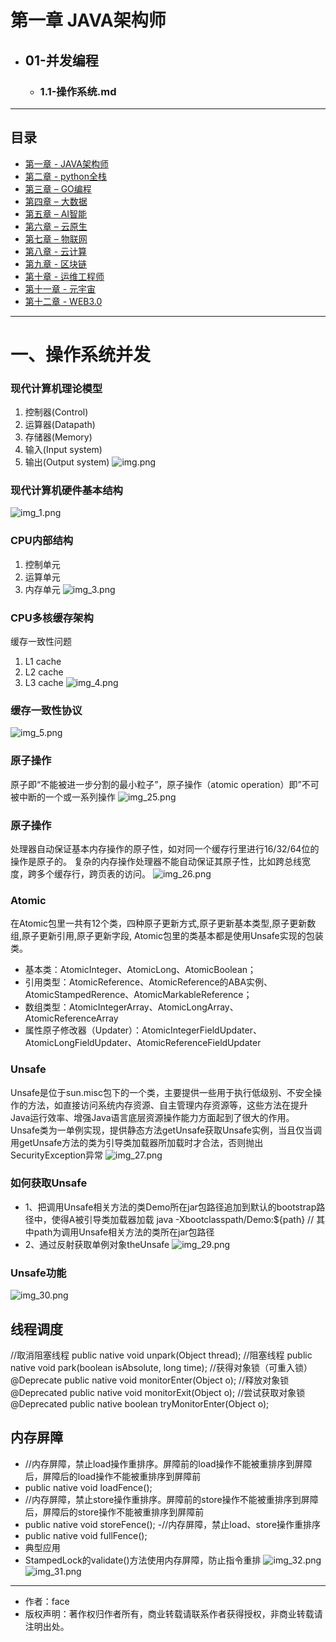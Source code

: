 # 第一章 JAVA架构师
- ## 01-并发编程
    - ### 1.1-操作系统.md
------
## 目录
- [第一章 - JAVA架构师](JAVA架构师.md)
- [第二章 - python全栈](python全栈.md)
- [第三章 – GO编程](GO编程.md)
- [第四章 – 大数据](大数据.md)
- [第五章 – AI智能](AI智能.md)
- [第六章 – 云原生](云原生.md)
- [第七章 – 物联网](物联网.md)
- [第八章 - 云计算](云计算.md)
- [第九章 - 区块链](区块链.md)
- [第十章 - 运维工程师](运维工程师.md)
- [第十一章 - 元宇宙](元宇宙.md)
- [第十二章 - WEB3.0](WEB3.0.md)
------


# 一、操作系统并发

### 现代计算机理论模型
1. 控制器(Control)
2. 运算器(Datapath)
3. 存储器(Memory)
4. 输入(Input system)
5. 输出(Output system)
![img.png](screenshot/2021121920001.png)



### 现代计算机硬件基本结构

![img_1.png](screenshot/2021121920002.png)



### CPU内部结构

1. 控制单元
2. 运算单元
3. 内存单元
![img_3.png](screenshot/2021121920004.png)



### CPU多核缓存架构

缓存一致性问题
1. L1 cache
2. L2 cache
3. L3 cache
![img_4.png](screenshot/2021121920005.png)



### 缓存一致性协议

![img_5.png](screenshot/2021121920006.png)



### 原子操作

原子即“不能被进一步分割的最小粒子”，原子操作（atomic operation）即”不可被中断的一个或一系列操作
![img_25.png](screenshot/20211219200026.png)



### 原子操作

处理器自动保证基本内存操作的原子性，如对同一个缓存行里进行16/32/64位的操作是原子的。
复杂的内存操作处理器不能自动保证其原子性，比如跨总线宽度，跨多个缓存行，跨页表的访问。
![img_26.png](screenshot/20211219200027.png)



### Atomic

在Atomic包里一共有12个类，四种原子更新方式,原子更新基本类型,原子更新数组,原子更新引用,原子更新字段, Atomic包里的类基本都是使用Unsafe实现的包装类。
- 基本类：AtomicInteger、AtomicLong、AtomicBoolean；
- 引用类型：AtomicReference、AtomicReference的ABA实例、AtomicStampedRerence、AtomicMarkableReference；
- 数组类型：AtomicIntegerArray、AtomicLongArray、AtomicReferenceArray
- 属性原子修改器（Updater）：AtomicIntegerFieldUpdater、AtomicLongFieldUpdater、AtomicReferenceFieldUpdater



### Unsafe

Unsafe是位于sun.misc包下的一个类，主要提供一些用于执行低级别、不安全操作的方法，如直接访问系统内存资源、自主管理内存资源等，这些方法在提升Java运行效率、增强Java语言底层资源操作能力方面起到了很大的作用。
Unsafe类为一单例实现，提供静态方法getUnsafe获取Unsafe实例，当且仅当调用getUnsafe方法的类为引导类加载器所加载时才合法，否则抛出SecurityException异常
![img_27.png](screenshot/20211219200028.png)



### 如何获取Unsafe

- 1、把调用Unsafe相关方法的类Demo所在jar包路径追加到默认的bootstrap路径中，使得A被引导类加载器加载
java -Xbootclasspath/Demo:${path} // 其中path为调用Unsafe相关方法的类所在jar包路径
- 2、通过反射获取单例对象theUnsafe
![img_29.png](screenshot/20211219200030.png)



### Unsafe功能

![img_30.png](screenshot/20211219200031.png)



## 线程调度

//取消阻塞线程
public native void unpark(Object thread);
//阻塞线程
public native void park(boolean isAbsolute, long time);
//获得对象锁（可重入锁）
@Deprecate
public native void monitorEnter(Object o);
//释放对象锁
@Deprecated
public native void monitorExit(Object o);
//尝试获取对象锁
@Deprecated
public native boolean tryMonitorEnter(Object o);



## 内存屏障

- //内存屏障，禁止load操作重排序。屏障前的load操作不能被重排序到屏障后，屏障后的load操作不能被重排序到屏障前
- public native void loadFence();
- //内存屏障，禁止store操作重排序。屏障前的store操作不能被重排序到屏障后，屏障后的store操作不能被重排序到屏障前
- public native void storeFence(); 
-//内存屏障，禁止load、store操作重排序
- public native void fullFence();
- 典型应用
- StampedLock的validate()方法使用内存屏障，防止指令重排
![img_32.png](screenshot/20211219200033.png)
![img_31.png](screenshot/20211219200032.png)


---
- 作者：face
- 版权声明：著作权归作者所有，商业转载请联系作者获得授权，非商业转载请注明出处。

